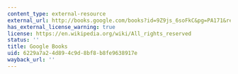 ```yaml
---
content_type: external-resource
external_url: http://books.google.com/books?id=9Z9js_6soFkC&pg=PA171&redir_esc=y#v=onepage&q&f=false
has_external_license_warning: true
license: https://en.wikipedia.org/wiki/All_rights_reserved
status: ''
title: Google Books
uid: 6229a7a2-4d89-4c9d-8bf8-b8fe9638917e
wayback_url: ''
---
```

